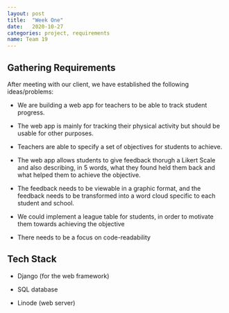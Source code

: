 ```yaml
---
layout: post
title:  "Week One"
date:   2020-10-27
categories: project, requirements
name: Team 19
---
```


## Gathering Requirements

After meeting with our client, we have established the following ideas/problems:

- We are building a web app for teachers to be able to track student progress.

- The web app is mainly for tracking their physical activity but should be usable for other purposes.

- Teachers are able to specify a set of objectives for students to achieve.

- The web app allows students to give feedback thorugh a Likert Scale and also describing, in 5 words, what they found held them back and what helped them to achieve the objective.

- The feedback needs to be viewable in a graphic format, and the feedback needs to be transformed into a word cloud specific to each student and school.

- We could implement a league table for students, in order to motivate them towards achieving the objective

- There needs to be a focus on code-readability

## Tech Stack

- Django (for the web framework)

- SQL database

- Linode (web server)